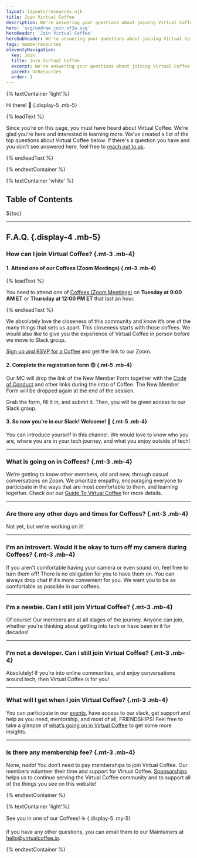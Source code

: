 ```yaml
---
layout: layouts/resources.njk
title: Join Virtual Coffee
description: We're answering your questions about joining Virtual Coffee!
hero: 'svg/undraw_join_of2w.svg'
heroHeader: 'Join Virtual Coffee'
heroSubheader: We're answering your questions about joining Virtual Coffee!
tags: memberresources
eleventyNavigation:
  key: Join
  title: Join Virtual Coffee
  excerpt: We're answering your questions about joining Virtual Coffee!
  parent: VcResources
  order: 1
---
```


{% textContainer 'light'%}

Hi there! 👋 {.display-5 .mb-5}

{% leadText %}

Since you’re on this page, you must have heard about Virtual Coffee. We're glad you're here and interested in learning more. We've created a list of the top questions about Virtual Coffee below. If there's a question you have and you don't see answered here, feel free to <a href="mailto:hello@virtualcoffee.io">reach out to us</a>.

{% endleadText %}

{% endtextContainer %}

{% textContainer 'white' %}

<h2>Table of Contents</h2>

${toc}

---

## F.A.Q. {.display-4 .mb-5}

### How can I join Virtual Coffee? {.mt-3 .mb-4}

#### 1. Attend one of our Coffees (Zoom Meetings) {.mt-3 .mb-4}

{% leadText %}

You need to attend one of [Coffees (Zoom Meetings)](</member-resources/guide-to-vc/#coffees-(zoom-meetings)>) on **Tuesday at 9:00 AM ET** or **Thursday at 12:00 PM ET** that last an hour.

{% endleadText %}

We absolutely love the closeness of this community and know it’s one of the many things that sets us apart. This closeness starts with those coffees.
We would also like to give you the experience of Virtual Coffee in person before we move to Slack group.

[Sign up and RSVP for a Coffee](https://meetingplace.io/virtual-coffee) and get the link to our Zoom.

#### 2. Complete the registration form 😊 {.mt-5 .mb-4}

Our MC will drop the link of the New Member Form together with the [Code of Conduct](/code-of-conduct/) and other links during the intro of Coffee. The New Member Form will be dropped again at the end of the session.

Grab the form, fill it in, and submit it. Then, you will be given access to our Slack group.

#### 3. So now you’re in our Slack! Welcome! 👋 {.mt-5 .mb-4}

You can introduce yourself in this channel. We would love to know who you are, where you are in your tech journey, and what you enjoy outside of tech!

---

### What is going on in Coffees? {.mt-3 .mb-4}

We’re getting to know other members, old and new, through casual conversations on Zoom. We prioritize empathy, encouraging everyone to participate in the ways that are most comfortable to them, and learning together.
Check out our [Guide To Virtual Coffee](/member-resources/guide-to-vc/) for more details.

---

### Are there any other days and times for Coffees? {.mt-3 .mb-4}

Not yet, but we're working on it!

---

### I’m an introvert. Would it be okay to turn off my camera during Coffees? {.mt-3 .mb-4}

If you aren't comfortable having your camera or even sound on, feel free to turn them off! There is no obligation for you to have them on. You can always drop chat if it’s more convenient for you. We want you to be as comfortable as possible in our coffees.

---

### I’m a newbie. Can I still join Virtual Coffee? {.mt-3 .mb-4}

Of course! Our members are at all stages of the journey. Anyone can join, whether you're thinking about getting into tech or have been in it for decades!

---

### I’m not a developer. Can I still join Virtual Coffee? {.mt-3 .mb-4}

Absolutely! If you’re into online communities, and enjoy conversations around tech, then Virtual Coffee is for you!

---

### What will I get when I join Virtual Coffee? {.mt-3 .mb-4}

You can participate in our [events](/events), have access to our slack, get support and help as you need, mentorship, and most of all, FRIENDSHIPS!
Feel free to take a glimpse of [what’s going on in Virtual Coffee](/member-resources/guide-to-vc/#what-to-expect-in-virtual-coffee) to get some more insights.

---

### Is there any membership fee? {.mt-3 .mb-4}

None, _nada_! You don’t need to pay memberships to join Virtual Coffee.
Our members volunteer their time and support for Virtual Coffee.
[Sponsorships](https://github.com/sponsors/Virtual-Coffee) helps us to continue serving the Virtual Coffee community and to support all of the things you see on this website!

{% endtextContainer %}

{% textContainer 'light'%}

See you in one of our Coffees! ☕ {.display-5 .my-5}

If you have any other questions, you can email them to our Maintainers at hello@virtualcoffee.io.

{% endtextContainer %}
